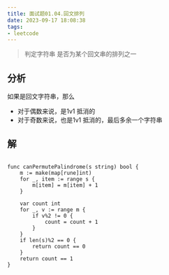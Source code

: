 ```yaml
---
title: 面试题01.04.回文排列
date: 2023-09-17 18:08:38
tags:
- leetcode 
---
```




> 判定字符串 是否为某个回文串的排列之一


## 分析

如果是回文字符串，那么

<!--more-->
- 对于偶数来说，是1v1 抵消的
- 对于奇数来说，也是1v1 抵消的，最后多余一个字符串

## 解

```shell

func canPermutePalindrome(s string) bool {
	m := make(map[rune]int)
	for _, item := range s {
		m[item] = m[item] + 1
	}

	var count int
	for _, v := range m {
		if v%2 != 0 {
			count = count + 1
		}
	}
	if len(s)%2 == 0 {
		return count == 0
	}
	return count == 1
}
```